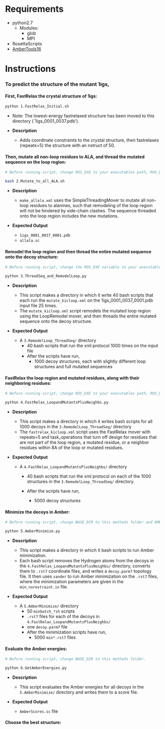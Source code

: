 Requirements
============
- python2.7
    - Modules:
        - glob
        - MPI
- RosettaScripts
- [AmberTools16](http://ambermd.org/AmberTools16-get.html)

Instructions
============

### To predict the structure of the mutant 1igs,

#### First, FastRelax the crystal structure of 1igs:

```bash
python 1.FastRelax_Initial.sh
```

- Note: The lowest-energy fastrelaxed structure has been moved to this directory (`1igs_0001_0037.pdb').

- **Description**
    - Adds coordinate constraints to the crystal structure, then fastrelaxes (repeats=5) the structure with an nstruct of 50.

#### Then, mutate all non-loop residues to ALA, and thread the mutated sequence on the loop region:

```bash
# Before running script, change ROS_EXE to your executables path, ROS_DB to your database path, and BASE_DIR to this methods folder.

bash 2.Mutate_to_all_ALA.sh
```

- **Description**  
    - `make_allala.xml` uses the SimpleThreadingMover to mutate all non-loop residues to alanines, such that remodeling of the loop region will not be hindered by side-chain clashes. The sequence threaded onto the loop region includes the new mutations.

- **Expected Output**
    - `1igs_0001_0037_0001.pdb`
    - `allala.sc`

#### Remodel the loop region and then thread the entire mutated sequence onto the decoy structure:

```bash
# Before running script, change the ROS_EXE variable to your executables path, ROS_DB to your database path, and BASE_DIR to this methods folder.

python 3.ThreadSeq_and_RemodelLoop.py
```

- **Description**  
    - This script makes a directory in which it write 40 bash scripts that each run the `mutate_kicloop.xml` on the 1igs_0001_0037_0001.pdb input file 25 times.
    - The `mutate_kicloop.xml` script remodels the mutated loop region using the LoopRemodel mover, and then threads the entire mutated sequence onto the decoy structure.

- **Expected Output**
    - A `3.RemodelLoop_ThreadSeq/` directory
        - 40 bash scripts that run the xml protocol 1000 times on the input file
        - After the scripts have run, 
            - 1000 decoy structures, each with slightly different loop structures and full mutated sequences

#### FastRelax the loop region and mutated residues, along with their neighboring residues:

```bash
# Before running script, change ROS_EXE to your executables path, ROS_DB to your database path, and BASE_DIR to this methods folder.

python 4.FastRelax_LoopandMutantsPlusNeighbs.py
```

- **Description**  
    - This script makes a directory in which it writes bash scripts for all 1000 decoys in the `3.RemodelLoop_ThreadSeq/` directory
    - The `fastrelax_kicloop.xml` script uses the FastRelax mover with repeats=5 and task_operations that turn off design for residues that are not part of the loop region, a mutated residue, or a neighbor residues within 8A of the loop or mutated residues.

- **Expected Output**
    - A `4.FastRelax_LoopandMutantsPlusNeighbs/` directory
        - 40 bash scripts that run the xml protocol on each of the 1000 structures in the `3.RemodelLoop_ThreadSeq/` directory.
        
        - After the scripts have run,
            - 5000 decoy structures

#### Minimize the decoys in Amber:

```bash
# Before running script, change BASE_DIR to this methods folder and AMBER_SOURCE to the location of your AmberTool16 amber.sh file.

python 5.AmberMinimize.py
```

- **Description**  
    - This script makes a directory in which it bash scripts to run Amber minimization.
    - Each bash script removes the Hydrogen atoms from the decoys in the `4.FastRelax_LoopandMutantsPlusNeighbs/` directory, converts them to `.rst7` coordinate files, and writes a `decoy.parm7` topology file. It then uses `sander` to run Amber minimization on the `.rst7` files, where the minimization parameters are given in the `min_norestraint.in` file.

- **Expected Output**
    - A `5.AmberMinimize/` directory
        - 50 `minbatch_*sh` scripts
        - `.rst7` files for each of the decoys in `4.FastRelax_LoopandMutantsPlusNeighbs/`
        - one `decoy.parm7` file
        - After the minimization scripts have run,
            - 5000 `min*.rst7` files


#### Evaluate the Amber energies:

```bash
# Before running script, change BASE_DIR to this methods folder.

python 6.GetAmberEnergies.py
```

- **Description**  
    - This script evaluates the Amber energies for all decoys in the `5.AmberMinimize/` directory and writes them to a score file.

- **Expected Output**
    - `AmberScores.sc` file

#### Choose the best structure:
